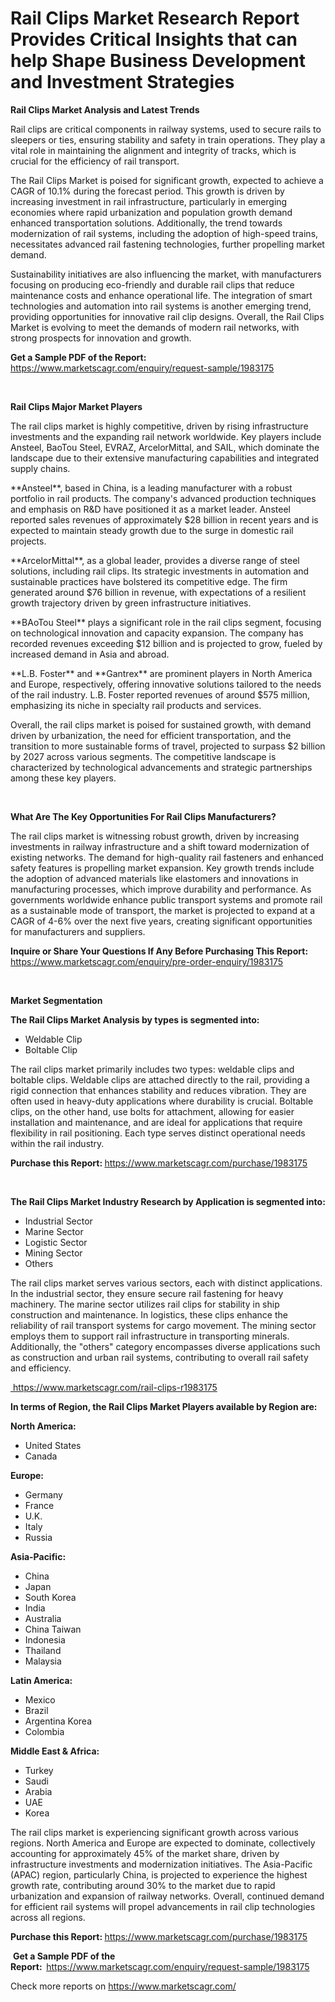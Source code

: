 <p><h1>Rail Clips Market Research Report Provides Critical Insights that can help Shape Business Development and Investment Strategies</h1></p><p><strong>Rail Clips Market Analysis and Latest Trends</strong></p>
<p><p>Rail clips are critical components in railway systems, used to secure rails to sleepers or ties, ensuring stability and safety in train operations. They play a vital role in maintaining the alignment and integrity of tracks, which is crucial for the efficiency of rail transport.</p><p>The Rail Clips Market is poised for significant growth, expected to achieve a CAGR of 10.1% during the forecast period. This growth is driven by increasing investment in rail infrastructure, particularly in emerging economies where rapid urbanization and population growth demand enhanced transportation solutions. Additionally, the trend towards modernization of rail systems, including the adoption of high-speed trains, necessitates advanced rail fastening technologies, further propelling market demand.</p><p>Sustainability initiatives are also influencing the market, with manufacturers focusing on producing eco-friendly and durable rail clips that reduce maintenance costs and enhance operational life. The integration of smart technologies and automation into rail systems is another emerging trend, providing opportunities for innovative rail clip designs. Overall, the Rail Clips Market is evolving to meet the demands of modern rail networks, with strong prospects for innovation and growth.</p></p>
<p><strong>Get a Sample PDF of the Report:&nbsp;</strong> <a href="https://www.marketscagr.com/enquiry/request-sample/1983175?utm_campaign=2216&utm_medium=2&utm_source=Github&utm_content=ia&utm_term=30012025&utm_id=rail-clips">https://www.marketscagr.com/enquiry/request-sample/1983175</a></p>
<p>&nbsp;</p>
<p><strong>Rail Clips Major Market Players</strong></p>
<p><p>The rail clips market is highly competitive, driven by rising infrastructure investments and the expanding rail network worldwide. Key players include Ansteel, BaoTou Steel, EVRAZ, ArcelorMittal, and SAIL, which dominate the landscape due to their extensive manufacturing capabilities and integrated supply chains.</p><p>**Ansteel**, based in China, is a leading manufacturer with a robust portfolio in rail products. The company's advanced production techniques and emphasis on R&D have positioned it as a market leader. Ansteel reported sales revenues of approximately $28 billion in recent years and is expected to maintain steady growth due to the surge in domestic rail projects.</p><p>**ArcelorMittal**, as a global leader, provides a diverse range of steel solutions, including rail clips. Its strategic investments in automation and sustainable practices have bolstered its competitive edge. The firm generated around $76 billion in revenue, with expectations of a resilient growth trajectory driven by green infrastructure initiatives.</p><p>**BAoTou Steel** plays a significant role in the rail clips segment, focusing on technological innovation and capacity expansion. The company has recorded revenues exceeding $12 billion and is projected to grow, fueled by increased demand in Asia and abroad.</p><p>**L.B. Foster** and **Gantrex** are prominent players in North America and Europe, respectively, offering innovative solutions tailored to the needs of the rail industry. L.B. Foster reported revenues of around $575 million, emphasizing its niche in specialty rail products and services.</p><p>Overall, the rail clips market is poised for sustained growth, with demand driven by urbanization, the need for efficient transportation, and the transition to more sustainable forms of travel, projected to surpass $2 billion by 2027 across various segments. The competitive landscape is characterized by technological advancements and strategic partnerships among these key players.</p></p>
<p>&nbsp;</p>
<p><strong>What Are The Key Opportunities For Rail Clips Manufacturers?</strong></p>
<p><p>The rail clips market is witnessing robust growth, driven by increasing investments in railway infrastructure and a shift toward modernization of existing networks. The demand for high-quality rail fasteners and enhanced safety features is propelling market expansion. Key growth trends include the adoption of advanced materials like elastomers and innovations in manufacturing processes, which improve durability and performance. As governments worldwide enhance public transport systems and promote rail as a sustainable mode of transport, the market is projected to expand at a CAGR of 4-6% over the next five years, creating significant opportunities for manufacturers and suppliers.</p></p>
<p><strong>Inquire or Share Your Questions If Any Before Purchasing This Report:</strong> <a href="https://www.marketscagr.com/enquiry/pre-order-enquiry/1983175?utm_campaign=2216&utm_medium=2&utm_source=Github&utm_content=ia&utm_term=30012025&utm_id=rail-clips">https://www.marketscagr.com/enquiry/pre-order-enquiry/1983175</a></p>
<p>&nbsp;</p>
<p><strong>Market Segmentation</strong></p>
<p><strong>The Rail Clips Market Analysis by types is segmented into:</strong></p>
<p><ul><li>Weldable Clip</li><li>Boltable Clip</li></ul></p>
<p><p>The rail clips market primarily includes two types: weldable clips and boltable clips. Weldable clips are attached directly to the rail, providing a rigid connection that enhances stability and reduces vibration. They are often used in heavy-duty applications where durability is crucial. Boltable clips, on the other hand, use bolts for attachment, allowing for easier installation and maintenance, and are ideal for applications that require flexibility in rail positioning. Each type serves distinct operational needs within the rail industry.</p></p>
<p><strong>Purchase this Report:&nbsp;</strong><a href="https://www.marketscagr.com/purchase/1983175?utm_campaign=2216&utm_medium=2&utm_source=Github&utm_content=ia&utm_term=30012025&utm_id=rail-clips">https://www.marketscagr.com/purchase/1983175</a></p>
<p>&nbsp;</p>
<p><strong>The Rail Clips Market Industry Research by Application is segmented into:</strong></p>
<p><ul><li>Industrial Sector</li><li>Marine Sector</li><li>Logistic Sector</li><li>Mining Sector</li><li>Others</li></ul></p>
<p><p>The rail clips market serves various sectors, each with distinct applications. In the industrial sector, they ensure secure rail fastening for heavy machinery. The marine sector utilizes rail clips for stability in ship construction and maintenance. In logistics, these clips enhance the reliability of rail transport systems for cargo movement. The mining sector employs them to support rail infrastructure in transporting minerals. Additionally, the "others" category encompasses diverse applications such as construction and urban rail systems, contributing to overall rail safety and efficiency.</p></p>
<p><a href="https://www.marketscagr.com/rail-clips-r1983175?utm_campaign=2216&utm_medium=2&utm_source=Github&utm_content=ia&utm_term=30012025&utm_id=rail-clips">&nbsp;https://www.marketscagr.com/rail-clips-r1983175</a></p>
<p><strong>In terms of Region, the Rail Clips Market Players available by Region are:</strong></p>
<p>
    <p> <strong> North America: </strong>
        <ul>
            <li>United States</li>
            <li>Canada</li>
        </ul>
        </p> 
    <p> <strong> Europe: </strong>
        <ul>
            <li>Germany</li>
            <li>France</li>
            <li>U.K.</li>
            <li>Italy</li>
            <li>Russia</li>
        </ul>
        </p> 
    <p> <strong> Asia-Pacific: </strong>
        <ul>
            <li>China</li>
            <li>Japan</li>
            <li>South Korea</li>
            <li>India</li>
            <li>Australia</li>
            <li>China Taiwan</li>
            <li>Indonesia</li>
            <li>Thailand</li>
            <li>Malaysia</li>
        </ul>
        </p> 
    <p> <strong> Latin America: </strong>
        <ul>
            <li>Mexico</li>
            <li>Brazil</li>
            <li>Argentina Korea</li>
            <li>Colombia</li>
        </ul>
        </p> 
    <p> <strong> Middle East & Africa: </strong>
        <ul>
            <li>Turkey</li>
            <li>Saudi</li>
            <li>Arabia</li>
            <li>UAE</li>
            <li>Korea</li>
        </ul>
    </p>
    </p>
<p><p>The rail clips market is experiencing significant growth across various regions. North America and Europe are expected to dominate, collectively accounting for approximately 45% of the market share, driven by infrastructure investments and modernization initiatives. The Asia-Pacific (APAC) region, particularly China, is projected to experience the highest growth rate, contributing around 30% to the market due to rapid urbanization and expansion of railway networks. Overall, continued demand for efficient rail systems will propel advancements in rail clip technologies across all regions.</p></p>
<p><strong>Purchase this Report: </strong><a href="https://www.marketscagr.com/purchase/1983175?utm_campaign=2216&utm_medium=2&utm_source=Github&utm_content=ia&utm_term=30012025&utm_id=rail-clips">https://www.marketscagr.com/purchase/1983175</a></p>
<p>&nbsp;<strong>Get a Sample PDF of the Report:&nbsp;&nbsp;</strong><a href="https://www.marketscagr.com/enquiry/request-sample/1983175?utm_campaign=2216&utm_medium=2&utm_source=Github&utm_content=ia&utm_term=30012025&utm_id=rail-clips">https://www.marketscagr.com/enquiry/request-sample/1983175</a></p>
<p><strong></strong></p>
<p>Check more reports on <a href="https://www.marketscagr.com/?utm_campaign=2216&utm_medium=2&utm_source=Github&utm_content=ia&utm_term=30012025&utm_id=rail-clips">https://www.marketscagr.com/</a></p>